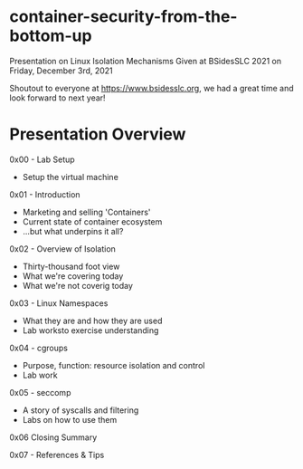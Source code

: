 # container-security-from-the-bottom-up
Presentation on Linux Isolation Mechanisms Given at BSidesSLC 2021 on Friday, December 3rd, 2021

Shoutout to everyone at https://www.bsidesslc.org, we had a great time and look forward to next year!


# Presentation Overview
0x00 - Lab Setup
- Setup the virtual machine

0x01 - Introduction
- Marketing and selling 'Containers'
- Current state of container ecosystem
- ...but what underpins it all?

0x02 - Overview of Isolation
- Thirty-thousand foot view
- What we're covering today
- What we're not coverig today

0x03 - Linux Namespaces
- What they are and how they are used
- Lab worksto exercise understanding

0x04 - cgroups
- Purpose, function: resource isolation and control
- Lab work

0x05 - seccomp
- A story of syscalls and filtering
- Labs on how to use them

0x06 Closing Summary

0x07 - References & Tips
